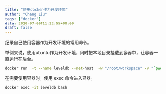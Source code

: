 ```yaml
---
title: "使用docker作为开发环境"
author: "Chang Liu"
tags: ["docker"]
date: 2020-07-06T11:22:55+08:00
draft: false
---
```


纪录自己使用容器作为开发环境的常用命令。

<!--more-->

举例来说，使用ubuntu作为开发环境，同时把本地目录挂载到容器中，让容器一直运行在后台。

```bash
docker run  -t --name leveldb --net=host  -w "/root/workspace" -v "`pwd`:/root/workspace/leveldb" ubuntu /bin/sh -c "echo Container started ; while sleep 1; do :; done"
```

在需要使用容器时，使用 exec 命令进入容器。

```bash
docker exec -it leveldb bash
```
